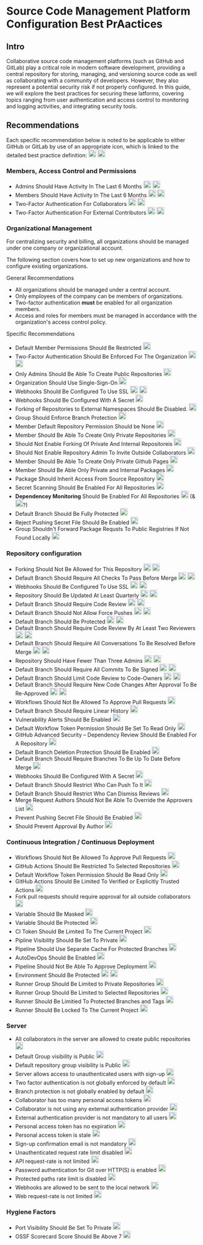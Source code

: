 # Source Code Management Platform Configuration Best PrAactices

## Intro

Collaborative source code management platforms (such as GitHub and GitLab) play a critical role in modern software development, providing a central repository for storing, managing, and versioning source code as well as collaborating with a community of developers. However, they also represent a potential security risk if not properly configured. In this guide, we will explore the best practices for securing these latforms, covering topics ranging from user authentication and access control to monitoring and logging activities, and integrating security tools.

## Recommendations

Each specific recommendation below is noted to be applicable to either GitHub or GitLab by use of an appropriate icon, which is linked to the detailed best practice definition: <img src="https://user-images.githubusercontent.com/287526/230375178-2f1f8844-5609-4ef3-b9ac-141c20c43406.svg" alt="GitHub" height="20" width="20"> <img src="https://user-images.githubusercontent.com/287526/230376963-ae9b8a47-4a74-4746-bc83-5b34cc520d40.svg" alt="GitLab" height="20" width="20">

### Members, Access Control and Permissions
   - Admins Should Have Activity In The Last 6 Months [<img src="https://user-images.githubusercontent.com/287526/230375178-2f1f8844-5609-4ef3-b9ac-141c20c43406.svg" alt="GitHub" height="20" width="20">](github/member/stale_admin_found.md) [<img src="https://user-images.githubusercontent.com/287526/230376963-ae9b8a47-4a74-4746-bc83-5b34cc520d40.svg" alt="GitLab" height="20" width="20">](gitlab/member/stale_admin_found.md)
   - Members Should Have Activity In The Last 6 Months <img src="https://user-images.githubusercontent.com/287526/230375178-2f1f8844-5609-4ef3-b9ac-141c20c43406.svg" alt="GitHub" height="20" width="20"> <img src="https://user-images.githubusercontent.com/287526/230376963-ae9b8a47-4a74-4746-bc83-5b34cc520d40.svg" alt="GitLab" height="20" width="20">
   - Two-Factor Authentication For Collaborators <img src="https://user-images.githubusercontent.com/287526/230375178-2f1f8844-5609-4ef3-b9ac-141c20c43406.svg" alt="GitHub" height="20" width="20"> <img src="https://user-images.githubusercontent.com/287526/230376963-ae9b8a47-4a74-4746-bc83-5b34cc520d40.svg" alt="GitLab" height="20" width="20">
   - Two-Factor Authentication For External Contributors <img src="https://user-images.githubusercontent.com/287526/230375178-2f1f8844-5609-4ef3-b9ac-141c20c43406.svg" alt="GitHub" height="20" width="20"> <img src="https://user-images.githubusercontent.com/287526/230376963-ae9b8a47-4a74-4746-bc83-5b34cc520d40.svg" alt="GitLab" height="20" width="20">

### Organizational Management

For centralizing security and billing, all organizations should be managed under one company or organizational account.

The following section covers how to set up new organizations and how to configure existing organizations.

General Recommendations
- All organizations should be managed under a central account.
- Only employees of the company can be members of organizations.
- Two-factor authentication **must** be enabled for all organization members.
- Access and roles for members must be managed in accordance with the organization's access control policy.

Specific Recommendations
   - Default Member Permissions Should Be Restricted <img src="https://user-images.githubusercontent.com/287526/230375178-2f1f8844-5609-4ef3-b9ac-141c20c43406.svg" alt="GitHub" height="20" width="20">
   - Two-Factor Authentication Should Be Enforced For The Organization <img src="https://user-images.githubusercontent.com/287526/230375178-2f1f8844-5609-4ef3-b9ac-141c20c43406.svg" alt="GitHub" height="20" width="20"> <img src="https://user-images.githubusercontent.com/287526/230376963-ae9b8a47-4a74-4746-bc83-5b34cc520d40.svg" alt="GitLab" height="20" width="20">
   - Only Admins Should Be Able To Create Public Repositories <img src="https://user-images.githubusercontent.com/287526/230375178-2f1f8844-5609-4ef3-b9ac-141c20c43406.svg" alt="GitHub" height="20" width="20">
   - Organization Should Use Single-Sign-On [<img src="https://user-images.githubusercontent.com/287526/230375178-2f1f8844-5609-4ef3-b9ac-141c20c43406.svg" alt="GitHub" height="20" width="20">](github/organization/organization_not_using_single_sign_on.md) 
   - Webhooks Should Be Configured To Use SSL <img src="https://user-images.githubusercontent.com/287526/230375178-2f1f8844-5609-4ef3-b9ac-141c20c43406.svg" alt="GitHub" height="20" width="20"> <img src="https://user-images.githubusercontent.com/287526/230376963-ae9b8a47-4a74-4746-bc83-5b34cc520d40.svg" alt="GitLab" height="20" width="20">
   - Webhooks Should Be Configured With A Secret <img src="https://user-images.githubusercontent.com/287526/230375178-2f1f8844-5609-4ef3-b9ac-141c20c43406.svg" alt="GitHub" height="20" width="20">
   - Forking of Repositories to External Namespaces Should Be Disabled. <img src="https://user-images.githubusercontent.com/287526/230376963-ae9b8a47-4a74-4746-bc83-5b34cc520d40.svg" alt="GitLab" height="20" width="20">
   - Group Should Enforce Branch Protection <img src="https://user-images.githubusercontent.com/287526/230376963-ae9b8a47-4a74-4746-bc83-5b34cc520d40.svg" alt="GitLab" height="20" width="20">
   - Member Default Repository Permission Should be None <img src="https://user-images.githubusercontent.com/287526/230375178-2f1f8844-5609-4ef3-b9ac-141c20c43406.svg" alt="GitHub" height="20" width="20">
   - Member Should Be Able To Create Only Private Repositories <img src="https://user-images.githubusercontent.com/287526/230375178-2f1f8844-5609-4ef3-b9ac-141c20c43406.svg" alt="GitHub" height="20" width="20">
   - Should Not Enable Forking Of Private And Internal Repositoreis <img src="https://user-images.githubusercontent.com/287526/230375178-2f1f8844-5609-4ef3-b9ac-141c20c43406.svg" alt="GitHub" height="20" width="20">
   - Should Not Enable Repository Admin To Invite Outside Collaborators <img src="https://user-images.githubusercontent.com/287526/230375178-2f1f8844-5609-4ef3-b9ac-141c20c43406.svg" alt="GitHub" height="20" width="20">
   - Member Should Be Able To Create Only Private Github Pages <img src="https://user-images.githubusercontent.com/287526/230375178-2f1f8844-5609-4ef3-b9ac-141c20c43406.svg" alt="GitHub" height="20" width="20">
   - Member Should Be Able Only Private and Internal Packages <img src="https://user-images.githubusercontent.com/287526/230375178-2f1f8844-5609-4ef3-b9ac-141c20c43406.svg" alt="GitHub" height="20" width="20">
   - Package Should Inherit Access From Source Repository <img src="https://user-images.githubusercontent.com/287526/230375178-2f1f8844-5609-4ef3-b9ac-141c20c43406.svg" alt="GitHub" height="20" width="20">
   - Secret Scanning Should Be Enabled For All Repositories <img src="https://user-images.githubusercontent.com/287526/230375178-2f1f8844-5609-4ef3-b9ac-141c20c43406.svg" alt="GitHub" height="20" width="20">
   - **Dependencey Monitoring** Should Be Enabled For All Repositories <img src="https://user-images.githubusercontent.com/287526/230375178-2f1f8844-5609-4ef3-b9ac-141c20c43406.svg" alt="GitHub" height="20" width="20"> (& <img src="https://user-images.githubusercontent.com/287526/230376963-ae9b8a47-4a74-4746-bc83-5b34cc520d40.svg" alt="GitLab" height="20" width="20">?)
   - Default Branch Should Be Fully Protected <img src="https://user-images.githubusercontent.com/287526/230376963-ae9b8a47-4a74-4746-bc83-5b34cc520d40.svg" alt="GitLab" height="20" width="20">
   - Reject Pushing Secret File Should Be Enabled <img src="https://user-images.githubusercontent.com/287526/230376963-ae9b8a47-4a74-4746-bc83-5b34cc520d40.svg" alt="GitLab" height="20" width="20">
   - Group Shouldn't Forward Package Requsts To Public Registries If Not Found Locally <img src="https://user-images.githubusercontent.com/287526/230376963-ae9b8a47-4a74-4746-bc83-5b34cc520d40.svg" alt="GitLab" height="20" width="20">

### Repository configuration

   - Forking Should Not Be Allowed for This Repository <img src="https://user-images.githubusercontent.com/287526/230375178-2f1f8844-5609-4ef3-b9ac-141c20c43406.svg" alt="GitHub" height="20" width="20"> <img src="https://user-images.githubusercontent.com/287526/230376963-ae9b8a47-4a74-4746-bc83-5b34cc520d40.svg" alt="GitLab" height="20" width="20">
   - Default Branch Should Require All Checks To Pass Before Merge <img src="https://user-images.githubusercontent.com/287526/230375178-2f1f8844-5609-4ef3-b9ac-141c20c43406.svg" alt="GitHub" height="20" width="20"> <img src="https://user-images.githubusercontent.com/287526/230376963-ae9b8a47-4a74-4746-bc83-5b34cc520d40.svg" alt="GitLab" height="20" width="20">
   - Webhooks Should Be Configured To Use SSL <img src="https://user-images.githubusercontent.com/287526/230375178-2f1f8844-5609-4ef3-b9ac-141c20c43406.svg" alt="GitHub" height="20" width="20"> <img src="https://user-images.githubusercontent.com/287526/230376963-ae9b8a47-4a74-4746-bc83-5b34cc520d40.svg" alt="GitLab" height="20" width="20">
   - Repository Should Be Updated At Least Quarterly <img src="https://user-images.githubusercontent.com/287526/230375178-2f1f8844-5609-4ef3-b9ac-141c20c43406.svg" alt="GitHub" height="20" width="20"> <img src="https://user-images.githubusercontent.com/287526/230376963-ae9b8a47-4a74-4746-bc83-5b34cc520d40.svg" alt="GitLab" height="20" width="20">
   - Default Branch Should Require Code Review <img src="https://user-images.githubusercontent.com/287526/230375178-2f1f8844-5609-4ef3-b9ac-141c20c43406.svg" alt="GitHub" height="20" width="20"> <img src="https://user-images.githubusercontent.com/287526/230376963-ae9b8a47-4a74-4746-bc83-5b34cc520d40.svg" alt="GitLab" height="20" width="20">
   - Default Branch Should Not Allow Force Pushes <img src="https://user-images.githubusercontent.com/287526/230375178-2f1f8844-5609-4ef3-b9ac-141c20c43406.svg" alt="GitHub" height="20" width="20"> <img src="https://user-images.githubusercontent.com/287526/230376963-ae9b8a47-4a74-4746-bc83-5b34cc520d40.svg" alt="GitLab" height="20" width="20">
   - Default Branch Should Be Protected <img src="https://user-images.githubusercontent.com/287526/230375178-2f1f8844-5609-4ef3-b9ac-141c20c43406.svg" alt="GitHub" height="20" width="20"> <img src="https://user-images.githubusercontent.com/287526/230376963-ae9b8a47-4a74-4746-bc83-5b34cc520d40.svg" alt="GitLab" height="20" width="20">
   - Default Branch Should Require Code Review By At Least Two Reviewers <img src="https://user-images.githubusercontent.com/287526/230375178-2f1f8844-5609-4ef3-b9ac-141c20c43406.svg" alt="GitHub" height="20" width="20"> <img src="https://user-images.githubusercontent.com/287526/230376963-ae9b8a47-4a74-4746-bc83-5b34cc520d40.svg" alt="GitLab" height="20" width="20">
   - Default Branch Should Require All Conversations To Be Resolved Before Merge <img src="https://user-images.githubusercontent.com/287526/230375178-2f1f8844-5609-4ef3-b9ac-141c20c43406.svg" alt="GitHub" height="20" width="20"> <img src="https://user-images.githubusercontent.com/287526/230376963-ae9b8a47-4a74-4746-bc83-5b34cc520d40.svg" alt="GitLab" height="20" width="20">
   - Repository Should Have Fewer Than Three Admins <img src="https://user-images.githubusercontent.com/287526/230375178-2f1f8844-5609-4ef3-b9ac-141c20c43406.svg" alt="GitHub" height="20" width="20"> <img src="https://user-images.githubusercontent.com/287526/230376963-ae9b8a47-4a74-4746-bc83-5b34cc520d40.svg" alt="GitLab" height="20" width="20">
   - Default Branch Should Require All Commits To Be Signed <img src="https://user-images.githubusercontent.com/287526/230375178-2f1f8844-5609-4ef3-b9ac-141c20c43406.svg" alt="GitHub" height="20" width="20"> <img src="https://user-images.githubusercontent.com/287526/230376963-ae9b8a47-4a74-4746-bc83-5b34cc520d40.svg" alt="GitLab" height="20" width="20">
   - Default Branch Should Limit Code Review to Code-Owners <img src="https://user-images.githubusercontent.com/287526/230375178-2f1f8844-5609-4ef3-b9ac-141c20c43406.svg" alt="GitHub" height="20" width="20"> <img src="https://user-images.githubusercontent.com/287526/230376963-ae9b8a47-4a74-4746-bc83-5b34cc520d40.svg" alt="GitLab" height="20" width="20">
   - Default Branch Should Require New Code Changes After Approval To Be Re-Approved <img src="https://user-images.githubusercontent.com/287526/230375178-2f1f8844-5609-4ef3-b9ac-141c20c43406.svg" alt="GitHub" height="20" width="20"> <img src="https://user-images.githubusercontent.com/287526/230376963-ae9b8a47-4a74-4746-bc83-5b34cc520d40.svg" alt="GitLab" height="20" width="20">
   - Workflows Should Not Be Allowed To Approve Pull Requests <img src="https://user-images.githubusercontent.com/287526/230375178-2f1f8844-5609-4ef3-b9ac-141c20c43406.svg" alt="GitHub" height="20" width="20">
   - Default Branch Should Require Linear History <img src="https://user-images.githubusercontent.com/287526/230375178-2f1f8844-5609-4ef3-b9ac-141c20c43406.svg" alt="GitHub" height="20" width="20">
   - Vulnerability Alerts Should Be Enabled <img src="https://user-images.githubusercontent.com/287526/230375178-2f1f8844-5609-4ef3-b9ac-141c20c43406.svg" alt="GitHub" height="20" width="20">
   - Default Workflow Token Permission Should Be Set To Read Only <img src="https://user-images.githubusercontent.com/287526/230375178-2f1f8844-5609-4ef3-b9ac-141c20c43406.svg" alt="GitHub" height="20" width="20">
   - GitHub Advanced Security – Dependency Review Should Be Enabled For A Repository <img src="https://user-images.githubusercontent.com/287526/230375178-2f1f8844-5609-4ef3-b9ac-141c20c43406.svg" alt="GitHub" height="20" width="20">
   - Default Branch Deletion Protection Should Be Enabled <img src="https://user-images.githubusercontent.com/287526/230375178-2f1f8844-5609-4ef3-b9ac-141c20c43406.svg" alt="GitHub" height="20" width="20">
   - Default Branch Should Require Branches To Be Up To Date Before Merge <img src="https://user-images.githubusercontent.com/287526/230375178-2f1f8844-5609-4ef3-b9ac-141c20c43406.svg" alt="GitHub" height="20" width="20">
   - Webhooks Should Be Configured With A Secret <img src="https://user-images.githubusercontent.com/287526/230375178-2f1f8844-5609-4ef3-b9ac-141c20c43406.svg" alt="GitHub" height="20" width="20">
   - Default Branch Should Restrict Who Can Push To It <img src="https://user-images.githubusercontent.com/287526/230375178-2f1f8844-5609-4ef3-b9ac-141c20c43406.svg" alt="GitHub" height="20" width="20">
   - Default Branch Should Restrict Who Can Dismiss Reviews <img src="https://user-images.githubusercontent.com/287526/230375178-2f1f8844-5609-4ef3-b9ac-141c20c43406.svg" alt="GitHub" height="20" width="20">
   - Merge Request Authors Should Not Be Able To Override the Approvers List <img src="https://user-images.githubusercontent.com/287526/230376963-ae9b8a47-4a74-4746-bc83-5b34cc520d40.svg" alt="GitLab" height="20" width="20">
   - Prevent Pushing Secret File Should Be Enabled <img src="https://user-images.githubusercontent.com/287526/230376963-ae9b8a47-4a74-4746-bc83-5b34cc520d40.svg" alt="GitLab" height="20" width="20">
   - Should Prevent Approval By Author <img src="https://user-images.githubusercontent.com/287526/230376963-ae9b8a47-4a74-4746-bc83-5b34cc520d40.svg" alt="GitLab" height="20" width="20">

### Continuous Integration / Continuous Deployment 

   - Workflows Should Not Be Allowed To Approve Pull Requests <img src="https://user-images.githubusercontent.com/287526/230375178-2f1f8844-5609-4ef3-b9ac-141c20c43406.svg" alt="GitHub" height="20" width="20">
   - GitHub Actions Should Be Restricted To Selected Repositories <img src="https://user-images.githubusercontent.com/287526/230375178-2f1f8844-5609-4ef3-b9ac-141c20c43406.svg" alt="GitHub" height="20" width="20">
   - Default Workflow Token Permission Should Be Read Only <img src="https://user-images.githubusercontent.com/287526/230375178-2f1f8844-5609-4ef3-b9ac-141c20c43406.svg" alt="GitHub" height="20" width="20"> 
   - GitHub Actions Should Be Limited To Verified or Explicitly Trusted Actions <img src="https://user-images.githubusercontent.com/287526/230375178-2f1f8844-5609-4ef3-b9ac-141c20c43406.svg" alt="GitHub" height="20" width="20">
   - Fork pull requests should require approval for all outside collaborators <img src="https://user-images.githubusercontent.com/287526/230375178-2f1f8844-5609-4ef3-b9ac-141c20c43406.svg" alt="GitHub" height="20" width="20">
   - Variable Should Be Masked <img src="https://user-images.githubusercontent.com/287526/230375178-2f1f8844-5609-4ef3-b9ac-141c20c43406.svg" alt="GitHub" height="20" width="20">
   - Variable Should Be Protected <img src="https://user-images.githubusercontent.com/287526/230376963-ae9b8a47-4a74-4746-bc83-5b34cc520d40.svg" alt="GitLab" height="20" width="20">
   - CI Token Should Be Limited To The Current Project <img src="https://user-images.githubusercontent.com/287526/230376963-ae9b8a47-4a74-4746-bc83-5b34cc520d40.svg" alt="GitLab" height="20" width="20">
   - Pipline Visibility Should Be Set To Private <img src="https://user-images.githubusercontent.com/287526/230376963-ae9b8a47-4a74-4746-bc83-5b34cc520d40.svg" alt="GitLab" height="20" width="20">
   - Pipeline Should Use Separate Cache For Protected Branches <img src="https://user-images.githubusercontent.com/287526/230376963-ae9b8a47-4a74-4746-bc83-5b34cc520d40.svg" alt="GitLab" height="20" width="20">
   - AutoDevOps Should Be Enabled <img src="https://user-images.githubusercontent.com/287526/230376963-ae9b8a47-4a74-4746-bc83-5b34cc520d40.svg" alt="GitLab" height="20" width="20">
   - Pipeline Should Not Be Able To Approve Deployment <img src="https://user-images.githubusercontent.com/287526/230376963-ae9b8a47-4a74-4746-bc83-5b34cc520d40.svg" alt="GitLab" height="20" width="20">
   - Environment Should Be Protected <img src="https://user-images.githubusercontent.com/287526/230375178-2f1f8844-5609-4ef3-b9ac-141c20c43406.svg" alt="GitHub" height="20" width="20"> <img src="https://user-images.githubusercontent.com/287526/230376963-ae9b8a47-4a74-4746-bc83-5b34cc520d40.svg" alt="GitLab" height="20" width="20">
   - Runner Group Should Be Limited to Private Repositories <img src="https://user-images.githubusercontent.com/287526/230375178-2f1f8844-5609-4ef3-b9ac-141c20c43406.svg" alt="GitHub" height="20" width="20">
   - Runner Group Should Be Limited to Selected Repositories <img src="https://user-images.githubusercontent.com/287526/230375178-2f1f8844-5609-4ef3-b9ac-141c20c43406.svg" alt="GitHub" height="20" width="20">
   - Runner Should Be Limitied To Protected Branches and Tags <img src="https://user-images.githubusercontent.com/287526/230376963-ae9b8a47-4a74-4746-bc83-5b34cc520d40.svg" alt="GitLab" height="20" width="20">
   - Runner Should Be Locked To The Current Project <img src="https://user-images.githubusercontent.com/287526/230376963-ae9b8a47-4a74-4746-bc83-5b34cc520d40.svg" alt="GitLab" height="20" width="20">

### Server

   - All collaborators in the server are allowed to create public repositories <img src="https://user-images.githubusercontent.com/287526/230376963-ae9b8a47-4a74-4746-bc83-5b34cc520d40.svg" alt="GitLab" height="20" width="20">
   - Default Group visibility is Public <img src="https://user-images.githubusercontent.com/287526/230376963-ae9b8a47-4a74-4746-bc83-5b34cc520d40.svg" alt="GitLab" height="20" width="20">
   - Default repository group visibility is Public <img src="https://user-images.githubusercontent.com/287526/230376963-ae9b8a47-4a74-4746-bc83-5b34cc520d40.svg" alt="GitLab" height="20" width="20">
   - Server allows access to unauthenticated users with sign-up <img src="https://user-images.githubusercontent.com/287526/230376963-ae9b8a47-4a74-4746-bc83-5b34cc520d40.svg" alt="GitLab" height="20" width="20">
   - Two factor authentication is not globally enforced by default <img src="https://user-images.githubusercontent.com/287526/230376963-ae9b8a47-4a74-4746-bc83-5b34cc520d40.svg" alt="GitLab" height="20" width="20">
   - Branch protection is not globally enabled by default <img src="https://user-images.githubusercontent.com/287526/230376963-ae9b8a47-4a74-4746-bc83-5b34cc520d40.svg" alt="GitLab" height="20" width="20">
   - Collaborator has too many personal access tokens <img src="https://user-images.githubusercontent.com/287526/230376963-ae9b8a47-4a74-4746-bc83-5b34cc520d40.svg" alt="GitLab" height="20" width="20">
   - Collaborator is not using any external authentication provider <img src="https://user-images.githubusercontent.com/287526/230376963-ae9b8a47-4a74-4746-bc83-5b34cc520d40.svg" alt="GitLab" height="20" width="20">
   - External authentication provider is not mandatory to all users <img src="https://user-images.githubusercontent.com/287526/230376963-ae9b8a47-4a74-4746-bc83-5b34cc520d40.svg" alt="GitLab" height="20" width="20">
   - Personal access token has no expiration <img src="https://user-images.githubusercontent.com/287526/230376963-ae9b8a47-4a74-4746-bc83-5b34cc520d40.svg" alt="GitLab" height="20" width="20">
   - Personal access token is stale <img src="https://user-images.githubusercontent.com/287526/230376963-ae9b8a47-4a74-4746-bc83-5b34cc520d40.svg" alt="GitLab" height="20" width="20">
   - Sign-up confirmation email is not mandatory <img src="https://user-images.githubusercontent.com/287526/230376963-ae9b8a47-4a74-4746-bc83-5b34cc520d40.svg" alt="GitLab" height="20" width="20">
   - Unauthenticated request rate limit disabled <img src="https://user-images.githubusercontent.com/287526/230376963-ae9b8a47-4a74-4746-bc83-5b34cc520d40.svg" alt="GitLab" height="20" width="20">
   - API request-rate is not limited <img src="https://user-images.githubusercontent.com/287526/230376963-ae9b8a47-4a74-4746-bc83-5b34cc520d40.svg" alt="GitLab" height="20" width="20">
   - Password authentication for Git over HTTP(S) is enabled <img src="https://user-images.githubusercontent.com/287526/230376963-ae9b8a47-4a74-4746-bc83-5b34cc520d40.svg" alt="GitLab" height="20" width="20">
   - Protected paths rate limit is disabled <img src="https://user-images.githubusercontent.com/287526/230376963-ae9b8a47-4a74-4746-bc83-5b34cc520d40.svg" alt="GitLab" height="20" width="20">
   - Webhooks are allowed to be sent to the local network <img src="https://user-images.githubusercontent.com/287526/230376963-ae9b8a47-4a74-4746-bc83-5b34cc520d40.svg" alt="GitLab" height="20" width="20">
   - Web request-rate is not limited <img src="https://user-images.githubusercontent.com/287526/230376963-ae9b8a47-4a74-4746-bc83-5b34cc520d40.svg" alt="GitLab" height="20" width="20">

### Hygiene Factors

   - Port Visibility Should Be Set To Private <img src="https://user-images.githubusercontent.com/287526/230375178-2f1f8844-5609-4ef3-b9ac-141c20c43406.svg" alt="GitHub" height="20" width="20">
   - OSSF Scorecard Score Should Be Above 7 <img src="https://user-images.githubusercontent.com/287526/230375178-2f1f8844-5609-4ef3-b9ac-141c20c43406.svg" alt="GitHub" height="20" width="20">
